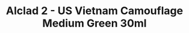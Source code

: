 ---
layout: product
title: "Alclad 2 - US Vietnam Camouflage Medium Green 30ml"
price: "TBA" 
desc: "Metalizer boja"
img_path: "/assets/img/ALCE307.webp"
brand: "N/A"
available: false
special_offer: false
new: false
soon: false
cat: "040000"
subcat: "040300"
subsubcat: "0N/A"
sifra: "ALCE307"
popular: false
spec: false
---